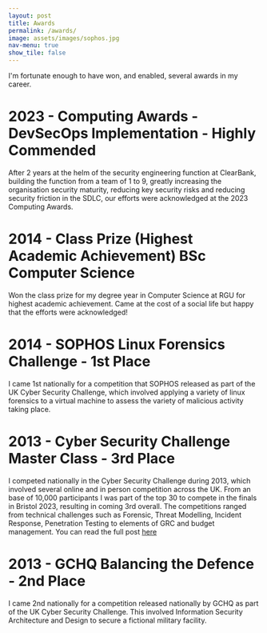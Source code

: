 ```yaml
---
layout: post
title: Awards
permalink: /awards/
image: assets/images/sophos.jpg
nav-menu: true
show_tile: false
---
```


I'm fortunate enough to have won, and enabled, several awards in my career.

# 2023 - Computing Awards - DevSecOps Implementation - Highly Commended
After 2 years at the helm of the security engineering function at ClearBank, building the function from a team of 1 to 9, greatly increasing the organisation security maturity, reducing key security risks and reducing security friction in the SDLC, our efforts were acknowledged at the 2023 Computing Awards.

# 2014 - Class Prize (Highest Academic Achievement) BSc Computer Science
Won the class prize for my degree year in Computer Science at RGU for highest academic achievement. Came at the cost of a social life but happy that the efforts were acknowledged!

# 2014 - SOPHOS Linux Forensics Challenge - 1st Place
I came 1st nationally for a competition that SOPHOS released as part of the UK Cyber Security Challenge, which involved applying a variety of linux forensics to a virtual machine to assess the variety of malicious activity taking place.

# 2013 - Cyber Security Challenge Master Class - 3rd Place
I competed nationally in the Cyber Security Challenge during 2013, which involved several online and in person competition across the UK. From an base of 10,000 participants I was part of the top 30 to compete in the finals in Bristol 2023, resulting in coming 3rd overall. The competitions ranged from technical challenges such as Forensic, Threat Modelling, Incident Response, Penetration Testing to elements of GRC and budget management. You can read the full post <a href="">here</a>

# 2013 - GCHQ Balancing the Defence - 2nd Place
I came 2nd nationally for a competition released nationally by GCHQ as part of the UK Cyber Security Challenge. This involved Information Security Architecture and Design to secure a fictional military facility.
